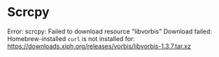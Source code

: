 # Scrcpy
Error: scrcpy: Failed to download resource "libvorbis" Download failed: Homebrew-installed `curl` is not installed for: https://downloads.xiph.org/releases/vorbis/libvorbis-1.3.7.tar.xz
